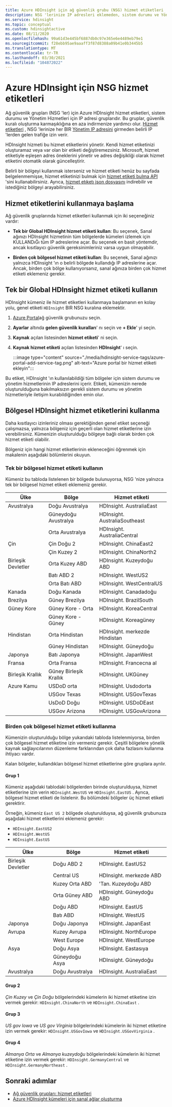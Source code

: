 ```yaml
---
title: Azure HDInsight için ağ güvenlik grubu (NSG) hizmet etiketleri
description: NSG 'lerinize IP adresleri eklemeden, sistem durumu ve Yönetim Hizmetleri düğümlerinden kümenize gelen trafiğe izin vermek için HDInsight hizmet etiketlerini kullanın.
ms.service: hdinsight
ms.topic: conceptual
ms.custom: hdinsightactive
ms.date: 08/11/2020
ms.openlocfilehash: 99a61d3e445bf6887db0c97e365e6e4489eb79e1
ms.sourcegitcommit: f28ebb95ae9aaaff3f87d8388a09b41e0b3445b5
ms.translationtype: MT
ms.contentlocale: tr-TR
ms.lasthandoff: 03/30/2021
ms.locfileid: "104872022"
---
```

# <a name="nsg-service-tags-for-azure-hdinsight"></a>Azure HDInsight için NSG hizmet etiketleri

Ağ güvenlik grupları (NSG 'ler) için Azure HDInsight hizmet etiketleri, sistem durumu ve Yönetim Hizmetleri için IP adresi gruplarıdır. Bu gruplar, güvenlik kuralı oluşturma karmaşıklığına en aza indirmenize yardımcı olur. [Hizmet etiketleri](../virtual-network/network-security-groups-overview.md#service-tags) , NSG 'lerinize her BIR [Yönetim IP adresini](hdinsight-management-ip-addresses.md) girmeden belirli IP 'lerden gelen trafiğe izin verir.

HDInsight hizmeti bu hizmet etiketlerini yönetir. Kendi hizmet etiketinizi oluşturamaz veya var olan bir etiketi değiştiremezsiniz. Microsoft, hizmet etiketiyle eşleşen adres öneklerini yönetir ve adres değişikliği olarak hizmet etiketini otomatik olarak güncelleştirir.

Belirli bir bölgeyi kullanmak isterseniz ve hizmet etiketi henüz bu sayfada belgelenmemişse, hizmet etiketinizi bulmak için [hizmet etiketi bulma API](../virtual-network/service-tags-overview.md#use-the-service-tag-discovery-api-public-preview) 'sini kullanabilirsiniz. Ayrıca, [hizmet etıketı json dosyasını](../virtual-network/service-tags-overview.md#discover-service-tags-by-using-downloadable-json-files) indirebilir ve istediğiniz bölgeyi arayabilirsiniz.

## <a name="get-started-with-service-tags"></a>Hizmet etiketlerini kullanmaya başlama

Ağ güvenlik gruplarında hizmet etiketleri kullanmak için iki seçeneğiniz vardır:

- **Tek bir Global HDInsight hizmet etiketi kullan**: Bu seçenek, Sanal ağınızı HDInsight hizmetinin tüm bölgelerde kümeleri izlemek için KULLANDıĞı tüm IP adreslerine açar. Bu seçenek en basit yöntemdir, ancak kısıtlayıcı güvenlik gereksinimleriniz varsa uygun olmayabilir.

- **Birden çok bölgesel hizmet etiketi kullan**: Bu seçenek, Sanal ağınızı yalnızca HDInsight 'ın o belirli bölgede kullandığı IP adreslerine açar. Ancak, birden çok bölge kullanıyorsanız, sanal ağınıza birden çok hizmet etiketi eklemeniz gerekir.

## <a name="use-a-single-global-hdinsight-service-tag"></a>Tek bir Global HDInsight hizmet etiketi kullanın

HDInsight kümeniz ile hizmet etiketleri kullanmaya başlamanın en kolay yolu, genel etiketi `HDInsight` BIR NSG kuralına eklemektir.

1. [Azure Portal](https://portal.azure.com/)ağ güvenlik grubunuzu seçin.

1. **Ayarlar** altında **gelen güvenlik kuralları**' nı seçin ve **+ Ekle**' yi seçin.

1. **Kaynak** açılan listesinden **hizmet etiketi**' ni seçin.

1. **Kaynak hizmet etiketi** açılan listesinden **HDInsight**' ı seçin.

    :::image type="content" source="./media/hdinsight-service-tags/azure-portal-add-service-tag.png" alt-text="Azure portal bir hizmet etiketi ekleyin":::

Bu etiket, HDInsight 'ın kullanılabildiği tüm bölgeler için sistem durumu ve yönetim hizmetlerinin IP adreslerini içerir. Etiketi, kümenizin nerede oluşturulduğuna bakılmaksızın gerekli sistem durumu ve yönetim hizmetleriyle iletişim kurabildiğinden emin olur.

## <a name="use-regional-hdinsight-service-tags"></a>Bölgesel HDInsight hizmet etiketlerini kullanma

Daha kısıtlayıcı izinleriniz olması gerektiğinden genel etiket seçeneği çalışmazsa, yalnızca bölgeniz için geçerli olan hizmet etiketlerine izin verebilirsiniz. Kümenizin oluşturulduğu bölgeye bağlı olarak birden çok hizmet etiketi olabilir.

Bölgeniz için hangi hizmet etiketlerinin ekleneceğini öğrenmek için makalenin aşağıdaki bölümlerini okuyun.

### <a name="use-a-single-regional-service-tag"></a>Tek bir bölgesel hizmet etiketi kullanın

Kümeniz bu tabloda listelenen bir bölgede bulunuyorsa, NSG 'nize yalnızca tek bir bölgesel hizmet etiketi eklemeniz gerekir.

| Ülke | Bölge | Hizmet etiketi |
| ---- | ---- | ---- |
| Avustralya | Doğu Avustralya | HDInsight. AustraliaEast |
| &nbsp; | Güneydoğu Avustralya | HDInsight. AustraliaSoutheast |
| &nbsp; | Orta Avustralya | HDInsight. AustraliaCentral |
| Çin | Çin Doğu 2 | HDInsight. ChinaEast2 |
| &nbsp; | Çin Kuzey 2 | HDInsight. ChinaNorth2 |
| Birleşik Devletler | Orta Kuzey ABD | HDInsight. Kuzeydoğu ABD |
| &nbsp; | Batı ABD 2 | HDInsight. WestUS2 |
| &nbsp; | Orta Batı ABD | HDInsight. WestCentralUS |
| Kanada | Doğu Kanada | HDInsight. Canadadoğu |
| Brezilya | Güney Brezilya | HDInsight. BrazilSouth |
| Güney Kore | Güney Kore - Orta | HDInsight. KoreaCentral |
| &nbsp; | Güney Kore - Güney | HDInsight. Koreagüney |
| Hindistan | Orta Hindistan | HDInsight. merkezde Hindistan |
| &nbsp; | Güney Hindistan | HDInsight. Güneydoğu |
| Japonya | Batı Japonya | HDInsight. JapanWest |
| Fransa | Orta Fransa| HDInsight. Francecna al |
| Birleşik Krallık | Güney Birleşik Krallık | HDInsight. UKGüney |
| Azure Kamu | USDoD orta | HDInsight. Usdodorta |
| &nbsp; | USGov Texas | HDInsight. USGovTexas |
| &nbsp; | UsDoD Doğu | HDInsight. USDoDEast |
| &nbsp; | USGov Arizona | HDInsight. USGovArizona |

### <a name="use-multiple-regional-service-tags"></a>Birden çok bölgesel hizmet etiketi kullanma

Kümenizin oluşturulduğu bölge yukarıdaki tabloda listelenmiyorsa, birden çok bölgesel hizmet etiketine izin vermeniz gerekir. Çeşitli bölgelere yönelik kaynak sağlayıcılarının düzenleme farklarından çok daha fazlasını kullanma ihtiyacı vardır.

Kalan bölgeler, kullandıkları bölgesel hizmet etiketlerine göre gruplara ayrılır.

#### <a name="group-1"></a>Grup 1

Kümeniz aşağıdaki tablodaki bölgelerden birinde oluşturulduysa, hizmet etiketlerine izin verin `HDInsight.WestUS` ve `HDInsight.EastUS` . Ayrıca, bölgesel hizmet etiketi de listelenir. Bu bölümdeki bölgeler üç hizmet etiketi gerektirir.

Örneğin, kümeniz `East US 2` bölgede oluşturulduysa, ağ güvenlik grubunuza aşağıdaki hizmet etiketlerini eklemeniz gerekir:

- `HDInsight.EastUS2`
- `HDInsight.WestUS`
- `HDInsight.EastUS`

| Ülke | Bölge | Hizmet etiketi |
| ---- | ---- | ---- |
| Birleşik Devletler | Doğu ABD 2 | HDInsight. EastUS2 |
| &nbsp; | Central US | HDInsight. merkezde ABD |
| &nbsp; | Kuzey Orta ABD | 'Tan. Kuzeydoğu ABD |
| &nbsp; | Orta Güney ABD | HDInsight. Güneydoğu ABD |
| &nbsp; | Doğu ABD | HDInsight. EastUS |
| &nbsp; | Batı ABD | HDInsight. WestUS |
| Japonya | Doğu Japonya | HDInsight. JapanEast |
| Avrupa | Kuzey Avrupa | HDInsight. NorthEurope |
| &nbsp; | West Europe| HDInsight. WestEurope |
| Asya | Doğu Asya | HDInsight. Eastasıya |
| &nbsp; | Güneydoğu Asya | HDInsight. Güneydoğu |
| Avustralya | Doğu Avustralya | HDInsight. AustraliaEast |

#### <a name="group-2"></a>Grup 2

*Çin Kuzey* ve *Çin Doğu* bölgelerindeki kümelerin iki hizmet etiketine izin vermek gerekir: `HDInsight.ChinaNorth` ve `HDInsight.ChinaEast` .

#### <a name="group-3"></a>Grup 3

*US gov Iowa* ve *US gov Virginia* bölgelerindeki kümelerin iki hizmet etiketine izin vermek gerekir: `HDInsight.USGovIowa` ve `HDInsight.USGovVirginia` .

#### <a name="group-4"></a>Grup 4

*Almanya Orta* ve *Almanya kuzeydoğu* bölgelerindeki kümelerin iki hizmet etiketine izin vermek gerekir: `HDInsight.GermanyCentral` ve `HDInsight.GermanyNortheast` .

## <a name="next-steps"></a>Sonraki adımlar

- [Ağ güvenlik grupları: hizmet etiketleri](../virtual-network/network-security-groups-overview.md#security-rules)
- [Azure HDInsight kümeleri için sanal ağlar oluşturma](hdinsight-create-virtual-network.md)